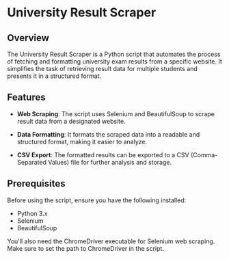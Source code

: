 # University Result Scraper

## Overview

The University Result Scraper is a Python script that automates the process of fetching and formatting university exam results from a specific website. It simplifies the task of retrieving result data for multiple students and presents it in a structured format.

## Features

- **Web Scraping**: The script uses Selenium and BeautifulSoup to scrape result data from a designated website.

- **Data Formatting**: It formats the scraped data into a readable and structured format, making it easier to analyze.

- **CSV Export**: The formatted results can be exported to a CSV (Comma-Separated Values) file for further analysis and storage.

## Prerequisites

Before using the script, ensure you have the following installed:

- Python 3.x
- Selenium
- BeautifulSoup

You'll also need the ChromeDriver executable for Selenium web scraping. Make sure to set the path to ChromeDriver in the script.






